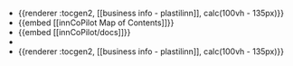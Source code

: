 - {{renderer :tocgen2, [[business info - plastilinn]], calc(100vh - 135px)}}
- {{embed [[innCoPilot Map of Contents]]}}
- {{embed [[innCoPilot/docs]]}}
-
- {{renderer :tocgen2, [[business info - plastilinn]], calc(100vh - 135px)}}